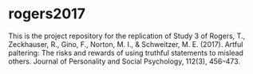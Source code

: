 # rogers2017
This is the project repository for the replication of Study 3 of Rogers, T., Zeckhauser, R., Gino, F., Norton, M. I., & Schweitzer, M. E. (2017). Artful paltering: The risks and rewards of using truthful statements to mislead others. Journal of Personality and Social Psychology, 112(3), 456–473.
